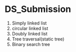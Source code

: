 # DS_Submission

1. Simply linked list
2. circular linked list
3. Doubly linked list
4. Tree traversal(static tree)
5. Binary search tree
